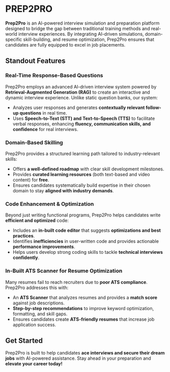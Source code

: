# PREP2PRO  

**Prep2Pro** is an AI-powered interview simulation and preparation platform designed to bridge the gap between traditional training methods and real-world interview experiences. By integrating AI-driven simulations, domain-specific skill-building, and resume optimization, Prep2Pro ensures that candidates are fully equipped to excel in job placements.  

## Standout Features  

### Real-Time Response-Based Questions  
Prep2Pro employs an advanced AI-driven interview system powered by **Retrieval-Augmented Generation (RAG)** to create an interactive and dynamic interview experience. Unlike static question banks, our system:  
- Analyzes user responses and generates **contextually relevant follow-up questions** in real time.  
- Uses **Speech-to-Text (STT) and Text-to-Speech (TTS)** to facilitate verbal responses, enhancing **fluency, communication skills, and confidence** for real interviews.  

### Domain-Based Skilling  
Prep2Pro provides a structured learning path tailored to industry-relevant skills:  
- Offers **a well-defined roadmap** with clear skill development milestones.  
- Provides **curated learning resources** (both text-based and video content) for **free**.  
- Ensures candidates systematically build expertise in their chosen domain to stay **aligned with industry demands**.  

### Code Enhancement & Optimization  
Beyond just writing functional programs, Prep2Pro helps candidates write **efficient and optimized** code:  
- Includes an **in-built code editor** that suggests **optimizations and best practices**.  
- Identifies **inefficiencies** in user-written code and provides actionable **performance improvements**.  
- Helps users develop strong coding skills to tackle **technical interviews confidently**.  

### In-Built ATS Scanner for Resume Optimization  
Many resumes fail to reach recruiters due to **poor ATS compliance**. Prep2Pro addresses this with:  
- An **ATS Scanner** that analyzes resumes and provides a **match score** against job descriptions.  
- **Step-by-step recommendations** to improve keyword optimization, formatting, and skill gaps.  
- Ensures candidates create **ATS-friendly resumes** that increase job application success.  

## Get Started  
Prep2Pro is built to help candidates **ace interviews and secure their dream jobs** with AI-powered assistance. Stay ahead in your preparation and **elevate your career today!**  
